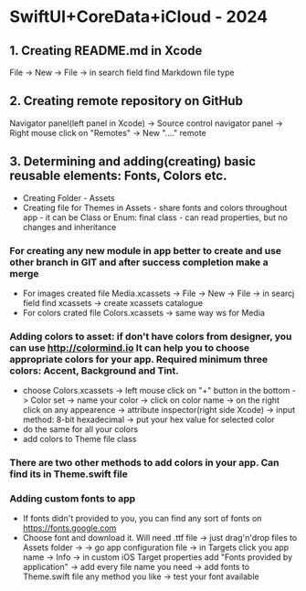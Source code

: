 #  SwiftUI+CoreData+iCloud - 2024

## 1. Creating README.md in Xcode 
File -> New -> File -> in search field find Markdown file type

## 2. Creating remote repository on GitHub
Navigator panel(left panel in Xcode) -> Source control navigator panel -> Right mouse click on "Remotes" -> New "...." remote

## 3. Determining and adding(creating) basic reusable elements: Fonts, Colors etc.
- Creating Folder - Assets
- Creating file for Themes in Assets - share fonts and colors throughout app - it can be Class or Enum: final class - can read properties, but no changes and inheritance

### For creating any new module in app better to create and use other branch in GIT and after success completion make a merge

- For images created file Media.xcassets -> File -> New -> File -> in searcj field find xcassets -> create xcassets catalogue
- For colors crated file Colors.xcassets -> same way ws for Media

### Adding colors to asset: if don't have colors from designer, you can use http://colormind.io It can help you to choose appropriate colors for your app. Required minimum three colors: Accent, Background and Tint.
 
- choose Colors.xcassets -> left mouse click on "+" button in the bottom -> Color set -> name your color
 -> click on color name -> on the right click on any appearence -> attribute inspector(right side Xcode)
 -> input method: 8-bit hexadecimal -> put your hex value for selected color
- do the same for all your colors
- add colors to Theme file class

 ### There are two other methods to add colors in your app. Can find its in Theme.swift file
 
 ### Adding custom fonts to app
 - If fonts didn't provided to you, you can find any sort of fonts on https://fonts.google.com
 - Choose font and download it. Will need .ttf file -> just drag'n'drop files to Assets folder ->
 -> go app configuration file -> in Targets click you app name -> Info -> in custom iOS Target properties add "Fonts provided by application" -> add every file name you need -> add fonts to Theme.swift file any method you like -> test your font available
 
 








